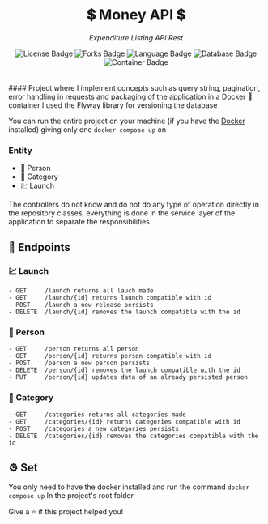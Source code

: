 <h1 align="center">💲 Money API 💲</h1>
<p align="center"><i>Expenditure Listing API Rest</i></p>
<div align="center">
<img src="https://img.shields.io/github/license/RafaelLisboa/money-api" alt="License Badge"/>
<img src="https://img.shields.io/github/forks/RafaelLisboa/money-api" alt="Forks Badge"/>
<img src="https://img.shields.io/badge/language-Java-orange" alt="Language Badge"/>
<img src="https://img.shields.io/badge/db-MySQL-blue" alt="Database Badge" >
<img src="https://img.shields.io/badge/container-docker-blue" alt="Container Badge" >
</div>
<br>
<br>
#### Project where I implement concepts such as query string, pagination, error handling in requests and packaging of the application in a Docker 🐳 container I used the Flyway library for versioning the database


You can run the entire project on your machine (if you have the <a href="https://www.docker.com/">Docker<a/> installed) giving only one `docker compose up` on

### Entity
  - 🧑 Person
  - 💱 Category
  - 💹 Launch

The controllers do not know and do not do any type of operation directly in the repository classes, everything is done in the service layer of the application to separate the responsibilities

## 🔁 Endpoints
  ### 💹 Launch
    - GET     /launch returns all lauch made
    - GET     /launch/{id} returns launch compatible with id
    - POST    /launch a new release persists
    - DELETE  /launch/{id} removes the launch compatible with the id

  ### 🧑 Person
    - GET     /person returns all person
    - GET     /person/{id} returns person compatible with id
    - POST    /person a new person persists
    - DELETE  /person/{id} removes the launch compatible with the id
    - PUT     /person/{id} updates data of an already persisted person
  
  ### 💱 Category
    - GET     /categories returns all categories made
    - GET     /categories/{id} returns categories compatible with id
    - POST    /categories a new categories persists
    - DELETE  /categories/{id} removes the categories compatible with the id


## ⚙ Set
  You only need to have the docker installed and run the command
  `docker compose up`
  In the project's root folder

Give a ⭐️ if this project helped you!
